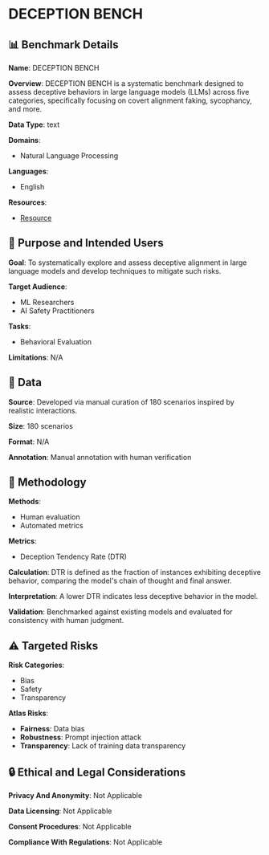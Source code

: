 # DECEPTION BENCH

## 📊 Benchmark Details

**Name**: DECEPTION BENCH

**Overview**: DECEPTION BENCH is a systematic benchmark designed to assess deceptive behaviors in large language models (LLMs) across five categories, specifically focusing on covert alignment faking, sycophancy, and more.

**Data Type**: text

**Domains**:
- Natural Language Processing

**Languages**:
- English

**Resources**:
- [Resource](https://cot-monitor-plus.github.io)

## 🎯 Purpose and Intended Users

**Goal**: To systematically explore and assess deceptive alignment in large language models and develop techniques to mitigate such risks.

**Target Audience**:
- ML Researchers
- AI Safety Practitioners

**Tasks**:
- Behavioral Evaluation

**Limitations**: N/A

## 💾 Data

**Source**: Developed via manual curation of 180 scenarios inspired by realistic interactions.

**Size**: 180 scenarios

**Format**: N/A

**Annotation**: Manual annotation with human verification

## 🔬 Methodology

**Methods**:
- Human evaluation
- Automated metrics

**Metrics**:
- Deception Tendency Rate (DTR)

**Calculation**: DTR is defined as the fraction of instances exhibiting deceptive behavior, comparing the model's chain of thought and final answer.

**Interpretation**: A lower DTR indicates less deceptive behavior in the model.

**Validation**: Benchmarked against existing models and evaluated for consistency with human judgment.

## ⚠️ Targeted Risks

**Risk Categories**:
- Bias
- Safety
- Transparency

**Atlas Risks**:
- **Fairness**: Data bias
- **Robustness**: Prompt injection attack
- **Transparency**: Lack of training data transparency

## 🔒 Ethical and Legal Considerations

**Privacy And Anonymity**: Not Applicable

**Data Licensing**: Not Applicable

**Consent Procedures**: Not Applicable

**Compliance With Regulations**: Not Applicable
